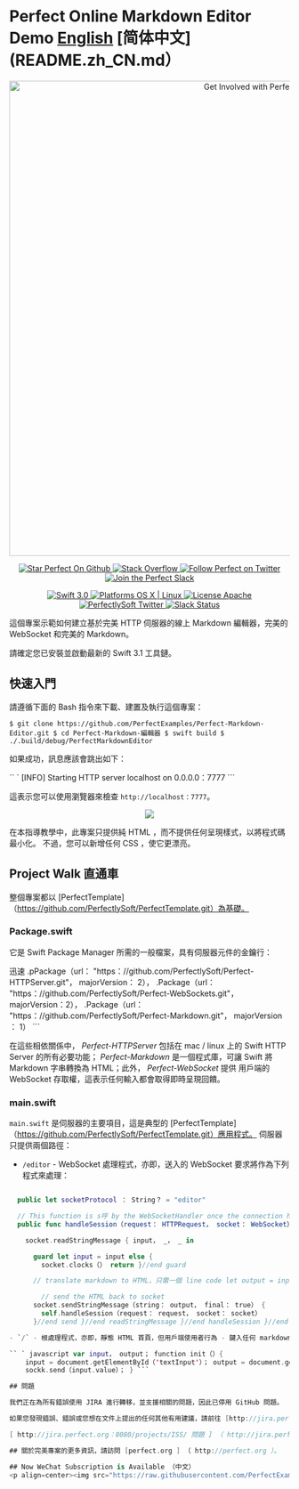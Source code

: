 # Perfect Online Markdown Editor Demo [English](README.md) [简体中文](README.zh_CN.md）

<p align="center"> <a href="http://perfect.org/get-involved.html" target="_blank"> <img src="http://perfect.org/assets/github/perfect_github_2_0_0.jpg" alt="Get Involved with Perfect!" width="854" /> </a>
</p>


<p align="center"> <a href="https://github.com/PerfectlySoft/Perfect" target="_blank"> <img src="http://www.perfect.org/github/Perfect_GH_button_1_Star.jpg" alt="Star Perfect On Github" /> </a> <a href="http://stackoverflow.com/questions/tagged/perfect" target="_blank"> <img src="http://www.perfect.org/github/perfect_gh_button_2_SO.jpg" alt="Stack Overflow" /> </a> <a href="https://twitter.com/perfectlysoft" target="_blank">
        <img src="http://www.perfect.org/github/Perfect_GH_button_3_twit.jpg" alt="Follow Perfect on Twitter" /> </a> <a href="http：//w完美t.ly" target="_blank"> <img src="http://www.perfect.org/github/Perfect_GH_button_4_slack.jpg" alt="Join the Perfect Slack" /> </a>
</p>

<p align="center"> <a href="https://developer.apple.com/swift/" target="_blank"> <img src="https://img.shields.io/badge/Swift-3.0-orange.svg?style=flat" alt="Swift 3.0"> </a> <a href="https：//developer.apple.com/swift/" target="_blank"> <img src="https://img.shields.io/badge/Platforms-OS%20X%20%7C%20Linux%20-lightgray.svg?style=flat" alt="Platforms OS X | Linux"> </a> <a href="http://perfect.org/licensing.html" target="_blank"> <img src="https：//img.shields.io/badge/License-Apache-lightgrey.svg？style=flaged " alt="License Apache"> </a> <a href="http://twitter.com/PerfectlySoft" target="_blank"> <img src="https://img.shields.io/badge/Twitter-@PerfectlySoft-blue.svg?style=flat" alt="PerfectlySoft Twitter"> </a> <a href="http://perfect.ly" target="_blank"> <img src="http：//e完美t.ly/badge.svg" alt="Slack Status"> </a>
</p>

這個專案示範如何建立基於完美 HTTP 伺服器的線上 Markdown 編輯器，完美的 WebSocket 和完美的 Markdown。

請確定您已安裝並啟動最新的 Swift 3.1 工具鏈。

## 快速入門

請遵循下面的 Bash 指令來下載、建置及執行這個專案：

`$ git clone https://github.com/PerfectExamples/Perfect-Markdown-Editor.git $ cd Perfect-Markdown-編輯器 $ swift build $ ./.build/debug/PerfectMarkdownEditor`

如果成功，訊息應該會跳出如下：

`` ` [INFO] Starting HTTP server localhost on 0.0.0.0：7777 ```

這表示您可以使用瀏覽器來檢查 `http://localhost：7777`。

<p align=center><img src='sample.png'></img></p>

在本指導教學中，此專案只提供純 HTML ，而不提供任何呈現樣式，以將程式碼最小化。 不過，您可以新增任何 CSS ，使它更漂亮。

## Project Walk 直通車

整個專案都以 [PerfectTemplate]（https://github.com/PerfectlySoft/PerfectTemplate.git）為基礎。

### Package.swift

它是 Swift Package Manager 所需的一般檔案，具有伺服器元件的金鑰行：

迅速
.pPackage（url： "https：//github.com/PerfectlySoft/Perfect-HTTPServer.git"， majorVersion： 2）， .Package（url： "https：//github.com/PerfectlySoft/Perfect-WebSockets.git"， majorVersion：2）， .Package（url： "https：//github.com/PerfectlySoft/Perfect-Markdown.git"， majorVersion ： 1） ```

在這些相依關係中， _Perfect-HTTPServer_ 包括在 mac / linux 上的 Swift HTTP Server 的所有必要功能； _Perfect-Markdown_ 是一個程式庫，可讓 Swift 將 Markdown 字串轉換為 HTML；此外， _Perfect-WebSocket_ 提供 用戶端的 WebSocket 存取權，這表示任何輸入都會取得即時呈現回饋。

### main.swift

`main.swift` 是伺服器的主要項目，這是典型的 [PerfectTemplate]（https://github.com/PerfectlySoft/PerfectTemplate.git）應用程式。 伺服器只提供兩個路徑：

- `/editor` - WebSocket 處理程式，亦即，送入的 WebSocket 要求將作為下列程式來處理：

````swift public class EditorHandler： WebSocketSessionHandler {

  public let socketProtocol ： String？ = "editor"

  // This function is s呼 by the WebSocketHandler once the connection has beeonce .
  public func handleSession（request： HTTPRequest， socket： WebSocket） {

    socket.readStringMessage { input， _， _ in

      guard let input = input else {
        socket.clocks（） return }//end guard

      // translate markdown to HTML，只需一個 line code let output = input.markdownToHTML ？？ " "

		// send the HTML back to socket
      socket.sendStringMessage（string： output， final： true） {
        self.handleSession（request： request， socket： socket）
      }//end send }//end readStringMessage }//end handleSession }//end Handler ```

- `/` - 根處理程式，亦即，靜態 HTML 首頁，但用戶端使用者行為 - 鍵入任何 markdown 至輸入框，並立即轉換為 HTML - 由內嵌在 HTML中的一小部分 WebSocket Script 控制：

`` ` javascript var input， output； function init（）{
	input = document.getElementById（'textInput'）； output = document.getElementById（'results'）； // create a socket and point it to the current server with api "/editor" and protocol "editor" （可以是不同的名稱） sock = new WebSocket（'ws：//' + window.location.host + '/editor'， 'editor'）； sock.onmessage = function（evt） { output.innerText = evt.data； } }//end init function send（） {
	sockk.send（input.value）； } ```

## 問題

我們正在為所有錯誤使用 JIRA 進行轉移，並支援相關的問題，因此已停用 GitHub 問題。

如果您發現錯誤、錯誤或您想在文件上提出的任何其他有用建議，請前往 [http://jira.perfect.org：8080/servicedesk/customer/portal/1]（http://jira.perfect.org：8080/servicedesk/customer/portal/1），並將其調高。

[ http://jira.perfect.org：8080/projects/ISS/ 問題 ] （ http://jira.perfect.org：8080/projects/ISS/ 問題），可以在 [ http://jira.perfect.org：8080/projects/ISS/ 問題 ] 中找到一份完整的開放問題清單。

## 關於完美專案的更多資訊，請訪問 [perfect.org ] （ http://perfect.org ）。

## Now WeChat Subscription is Available （中文）
<p align=center><img src="https://raw.githubusercontent.com/PerfectExamples/Perfect-Cloudinary-ImageUploader-Demo/master/qr.png"></p>

````
